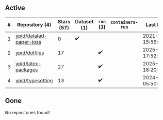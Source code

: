 ## Active
| # | Repository (4) | Stars (57) | Dataset (1) | `run` (3) | `containers-run` | Last Modified |
| --- | --- | --- | --- | --- | --- | --- |
| 1 | [ypid/datalad-paper-joss](https://github.com/ypid/datalad-paper-joss) | 0 | :heavy_check_mark: |  |  | 2021-04-10 15:56:15+00:00 |
| 2 | [ypid/dotfiles](https://github.com/ypid/dotfiles) | 17 |  | :heavy_check_mark: |  | 2025-03-30 17:52:39+00:00 |
| 3 | [ypid/latex-packages](https://github.com/ypid/latex-packages) | 27 |  | :heavy_check_mark: |  | 2025-02-25 18:20:14+00:00 |
| 4 | [ypid/typesetting](https://github.com/ypid/typesetting) | 13 |  | :heavy_check_mark: |  | 2024-06-02 05:50:25+00:00 |

## Gone
No repositories found!
